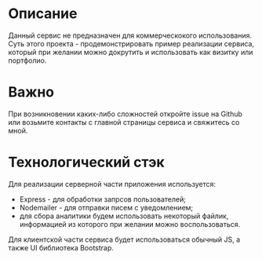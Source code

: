 # Описание

Данный сервис не предназначен для коммерческокого использования.
Суть этого проекта - продемонстрировать пример реализации сервиса, который при желании можно докрутить и использовать как визитку или портфолио.

# Важно

При возникновении каких-либо сложностей откройте issue на Github или возьмите контакты с главной страницы сервиса и свяжитесь со мной.

# Технологический стэк

Для реализации серверной части приложения используется:

- Express - для обработки запрсов пользователей;
- Nodemailer - для отправки писем с уведомлением;
- для сбора аналитики будем использовать некоторый файлик, информацией из которого при желании можно воспользоваться.

Для клиентской части сервиса будет использоваться обычный JS, а также UI библиотека Bootstrap.
